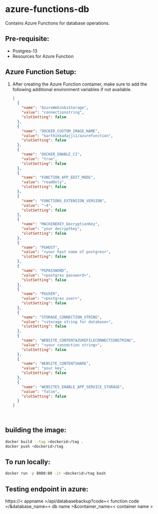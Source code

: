 # azure-functions-db
Contains Azure Functions for database operations.

## Pre-requisite:
- Postgres-13
- Resources for Azure Function

## Azure Function Setup:
1. After creating the Azure Function container, make sure to add the following additional environment variables if not available.

   ```json
   [
     {
       "name": "AzureWebJobsStorage",
       "value": "connectionstring",
       "slotSetting": false
     },
     {
       "name": "DOCKER_CUSTOM_IMAGE_NAME",
       "value": "karthikkadajji1/azurefunction",
       "slotSetting": false
     },
     {
       "name": "DOCKER_ENABLE_CI",
       "value": "true",
       "slotSetting": false
     },
     {
       "name": "FUNCTION_APP_EDIT_MODE",
       "value": "readOnly",
       "slotSetting": false
     },
     {
       "name": "FUNCTIONS_EXTENSION_VERSION",
       "value": "~4",
       "slotSetting": false
     },
     {
       "name": "MACHINEKEY_DecryptionKey",
       "value": "your decryptkey",
       "slotSetting": false
     },
     {
       "name": "PGHOST",
       "value": "<your host name of postgres>",
       "slotSetting": false
     },
     {
       "name": "PGPASSWORD",
       "value": "<postgres password>",
       "slotSetting": false
     },
     {
       "name": "PGUSER",
       "value": "<postgres user>",
       "slotSetting": false
     },
     {
       "name": "STORAGE_CONNECTION_STRING",
       "value": "<storage string for database>",
       "slotSetting": false
     },
     {
       "name": "WEBSITE_CONTENTAZUREFILECONNECTIONSTRING",
       "value": "<your connection string>",
       "slotSetting": false
     },
     {
       "name": "WEBSITE_CONTENTSHARE",
       "value": "your key",
       "slotSetting": false
     },
     {
       "name": "WEBSITES_ENABLE_APP_SERVICE_STORAGE",
       "value": "false",
       "slotSetting": false
     }
   ]

  
## building the image:
   ```bash
  docker build --tag <dockerid>/tag .  
  docker push <dockerid>/tag  
  ```
## To run locally:
   ```bash
  docker run -p 8080:80 -it <dockerid>/tag bash  
  ```
## Testing endpoint in azure:  
https://< appname >/api/databasebackup?code=< function code >/&database_name=< db name >&container_name=< container name >  
